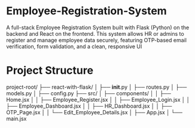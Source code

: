 # Employee-Registration-System
A full-stack Employee Registration System built with Flask (Python) on the backend and React on the frontend. This system allows HR or admins to register and manage employee data securely, featuring OTP-based email verification, form validation, and a clean, responsive UI

# Project Structure
project-root/
├── react-with-flask/
│   ├── __init__.py
│   ├── routes.py
│   ├── models.py
│   ├── config.py
├── src/
│   ├── components/
│   │   ├── Home.jsx
│   │   ├── Employee_Register.jsx
│   │   ├── Employee_Login.jsx
│   │   ├── Employee_Dashboard.jsx
│   │   ├── HR_Dashboard.jsx
│   │   ├── OTP_Page.jsx
│   │   └── Edit_Employee_Details.jsx
│   ├── App.jsx
│   └── main.jsx
